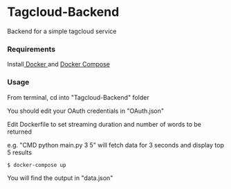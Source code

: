 # Tagcloud-Backend
Backend for a simple tagcloud service

<h3>Requirements</h3>

Install<a href = "http://docs.docker.com/installation/"> Docker </a> and <a href = "https://docs.docker.com/compose/install/#install-compose"> Docker Compose </a>

<h3>Usage</h3>
From terminal, cd into "Tagcloud-Backend" folder

You should edit your OAuth credentials in "OAuth.json"

Edit Dockerfile to set streaming duration and number of words to be returned

e.g. "CMD python main.py 3 5" will fetch data for 3 seconds and display top 5 results
  
    $ docker-compose up

You will find the output in "data.json"
